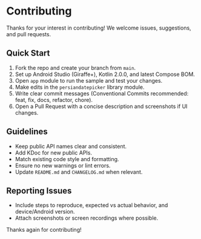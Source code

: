 # Contributing

Thanks for your interest in contributing! We welcome issues, suggestions, and pull requests.

## Quick Start
1. Fork the repo and create your branch from `main`.
2. Set up Android Studio (Giraffe+), Kotlin 2.0.0, and latest Compose BOM.
3. Open `app` module to run the sample and test your changes.
4. Make edits in the `persiandatepicker` library module.
5. Write clear commit messages (Conventional Commits recommended: feat, fix, docs, refactor, chore).
6. Open a Pull Request with a concise description and screenshots if UI changes.

## Guidelines
- Keep public API names clear and consistent.
- Add KDoc for new public APIs.
- Match existing code style and formatting.
- Ensure no new warnings or lint errors.
- Update `README.md` and `CHANGELOG.md` when relevant.

## Reporting Issues
- Include steps to reproduce, expected vs actual behavior, and device/Android version.
- Attach screenshots or screen recordings where possible.

Thanks again for contributing!
